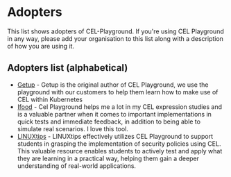 # Adopters

This list shows adopters of CEL-Playground. If you're using CEL Playground in any way, please add your organisation to this list along with a description of how you are using it.

## Adopters list (alphabetical)

* [Getup](https://getup.io) - Getup is the original author of CEL Playground, we use the playground with our customers to help them learn how to make use of CEL within Kubernetes
* [Ifood](https://www.ifood.com.br/) - Cel Playground helps me a lot in my CEL expression studies and is a valuable partner when it comes to important implementations in quick tests and immediate feedback, in addition to being able to simulate real scenarios. I love this tool.
* [LINUXtips](https://linuxtips.io) - LINUXtips effectively utilizes CEL Playground to support students in grasping the implementation of security policies using CEL. This valuable resource enables students to actively test and apply what they are learning in a practical way, helping them gain a deeper understanding of real-world applications.
